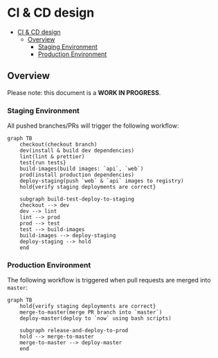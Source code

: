# CI & CD design

- [CI & CD design](#ci--cd-design)
    - [Overview](#overview)
        - [Staging Environment](#staging-environment)
        - [Production Environment](#production-environment)

## Overview

Please note: this document is a **WORK IN PROGRESS**.

### Staging Environment

All pushed branches/PRs will trigger the following workflow:

```mermaid
graph TB
    checkout(checkout branch)
    dev(install & build dev dependencies)
    lint(lint & prettier)
    test{run tests}
    build-images(build images: `api`, `web`)
    prod(install production dependencies)
    deploy-staging(push `web` & `api` images to registry)
    hold{verify staging deployments are correct}

    subgraph build-test-deploy-to-staging
    checkout --> dev
    dev --> lint
    lint --> prod
    prod --> test
    test --> build-images
    build-images --> deploy-staging
    deploy-staging --> hold
    end
```

### Production Environment

The following workflow is triggered when pull requests are merged into `master`:

```mermaid
graph TB
    hold{verify staging deployments are correct}
    merge-to-master(merge PR branch into `master`)
    deploy-master(deploy to `now` using bash scripts)

    subgraph release-and-deploy-to-prod
    hold --> merge-to-master
    merge-to-master --> deploy-master
    end
```
